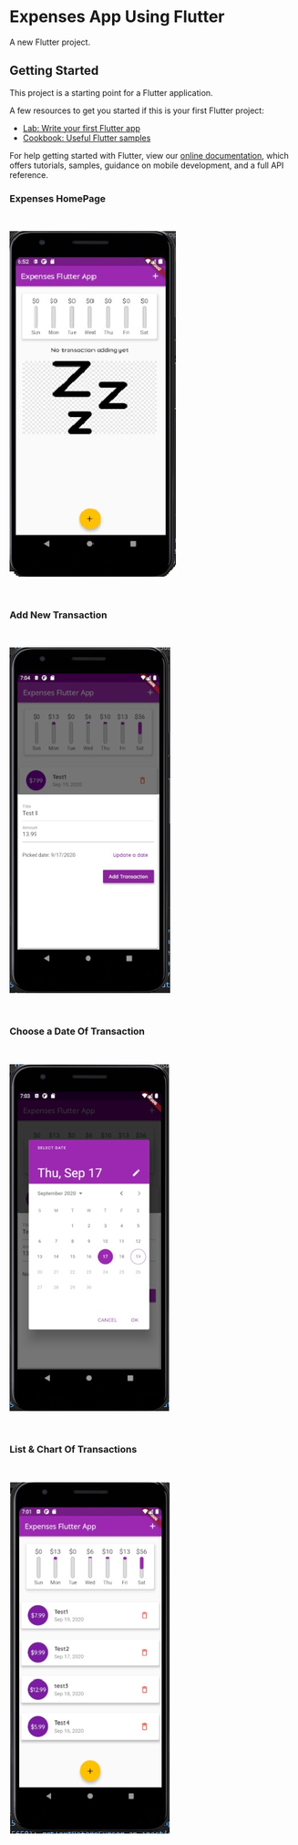 # Expenses App Using Flutter

A new Flutter project.

## Getting Started

This project is a starting point for a Flutter application.

A few resources to get you started if this is your first Flutter project:

- [Lab: Write your first Flutter app](https://flutter.dev/docs/get-started/codelab)
- [Cookbook: Useful Flutter samples](https://flutter.dev/docs/cookbook)

For help getting started with Flutter, view our
[online documentation](https://flutter.dev/docs), which offers tutorials,
samples, guidance on mobile development, and a full API reference.


### Expenses HomePage

<br />

![homePage](https://github.com/HussamAlHunaiti/Expense-App/blob/master/assets/images/expense-app.jpg?raw=true)

<br />

### Add New Transaction

<br />

![add new transaction](https://github.com/HussamAlHunaiti/Expense-App/blob/master/assets/images/add-transaction.jpg?raw=true)

<br />

### Choose a Date Of Transaction

<br />

![choose a date of transaction](https://github.com/HussamAlHunaiti/Expense-App/blob/master/assets/images/picker-date.jpg?raw=true)

<br />

### List & Chart Of Transactions

<br />

![List & Chart Of Transactions](https://github.com/HussamAlHunaiti/Expense-App/blob/master/assets/images/expense-app-with-transactions.jpg?raw=true)
